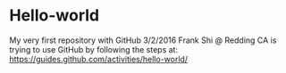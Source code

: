 # Hello-world
My very first repository with GitHub
3/2/2016
Frank Shi @ Redding CA is trying to use GitHub by following the steps at:
https://guides.github.com/activities/hello-world/
